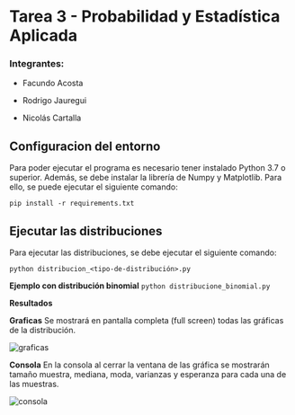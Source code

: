 # Tarea 3 - Probabilidad y Estadística Aplicada

### Integrantes:

- Facundo Acosta

- Rodrigo Jauregui

- Nicolás Cartalla

  

## Configuracion del entorno

Para poder ejecutar el programa es necesario tener instalado Python 3.7 o superior. Además, se debe instalar la librería de Numpy y Matplotlib. Para ello, se puede ejecutar el siguiente comando:

``` pip install -r requirements.txt ```

## Ejecutar las distribuciones

Para ejecutar las distribuciones, se debe ejecutar el siguiente comando:

``` python distribucion_<tipo-de-distribución>.py ```

**Ejemplo con distribución binomial**
``` python distribucione_binomial.py ```

**Resultados**

**Graficas**
Se mostrará en pantalla completa (full screen) todas las gráficas de la distribución.

![graficas](/tarea3/imgs/graficas.png)

**Consola**
En la consola al cerrar la ventana de las gráfica se mostrarán tamaño muestra, mediana, moda, varianzas y esperanza para cada una de las muestras.

![consola](/tarea3/imgs/consola.png)

